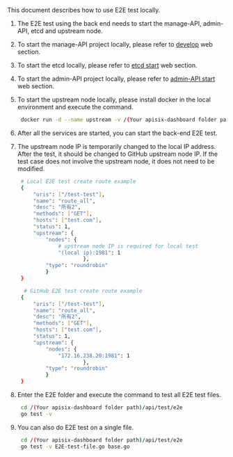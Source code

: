 <!--
#
# Licensed to the Apache Software Foundation (ASF) under one or more
# contributor license agreements.  See the NOTICE file distributed with
# this work for additional information regarding copyright ownership.
# The ASF licenses this file to You under the Apache License, Version 2.0
# (the "License"); you may not use this file except in compliance with
# the License.  You may obtain a copy of the License at
#
#     http://www.apache.org/licenses/LICENSE-2.0
#
# Unless required by applicable law or agreed to in writing, software
# distributed under the License is distributed on an "AS IS" BASIS,
# WITHOUT WARRANTIES OR CONDITIONS OF ANY KIND, either express or implied.
# See the License for the specific language governing permissions and
# limitations under the License.
#
-->

This document describes how to use E2E test locally.

1. The E2E test using the back end needs to start the manage-API, admin-API, etcd and upstream node.

2. To start the manage-API project locally, please refer to [develop](./develop.md) web section.

3. To start the etcd locally, please refer to [etcd start](https://github.com/apache/apisix/blob/master/doc/install-dependencies.md) web section.

4. To start the admin-API project locally, please refer to [admin-API start](https://github.com/apache/apisix#get-started) web section.

5. To start the upstream node locally, please install docker in the local environment and execute the command.

   ```sh
    docker run -d --name upstream -v /(Your apisix-dashboard folder path)/api/test/docker/upstream.conf:/etc/nginx/conf.d/default.conf:ro -p 80:80 -p 1980:1980 -p 1981:1981 -p 1982:1982 -p 1983:1983 -p 1984:1984 johz/upstream:v2.0
   ```

6. After all the services are started, you can start the back-end E2E test.

7. The upstream node IP is temporarily changed to the local IP address. After the test, it should be changed to GitHub upstream node IP. If the test case does not involve the upstream node, it does not need to be modified.

   ```sh
    # Local E2E test create route example
    {
        "uris": ["/test-test"],
        "name": "route_all",
        "desc": "所有2",
        "methods": ["GET"],
        "hosts": ["test.com"],
        "status": 1,
        "upstream": {
            "nodes": {
                # upstream node IP is required for local test
                "(local ip):1981": 1
                        },
            "type": "roundrobin"
            }
    }

     # GitHub E2E test create route example
    {
        "uris": ["/test-test"],
        "name": "route_all",
        "desc": "所有2",
        "methods": ["GET"],
        "hosts": ["test.com"],
        "status": 1,
        "upstream": {
            "nodes": {
                "172.16.238.20:1981": 1
                        },
            "type": "roundrobin"
            }
    }
   ```

8. Enter the E2E folder and execute the command to test all E2E test files.

   ```sh
    cd /(Your apisix-dashboard folder path)/api/test/e2e
    go test -v
   ```

9. You can also do E2E test on a single file.

   ```sh
    cd /(Your apisix-dashboard folder path)/api/test/e2e
    go test -v E2E-test-file.go base.go
   ```
